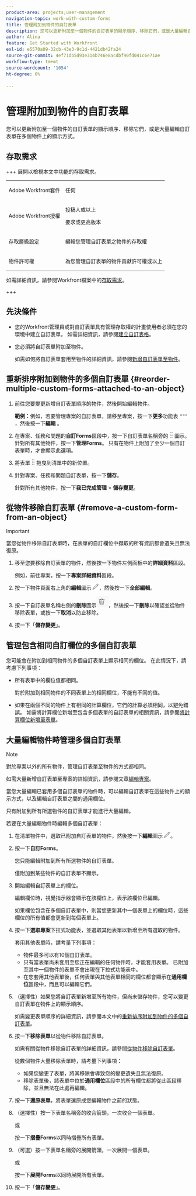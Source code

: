 ```yaml
---
product-area: projects;user-management
navigation-topic: work-with-custom-forms
title: 管理附加到物件的自訂表單
description: 您可以更新附加至一個物件的自訂表單的顯示順序、移除它們，或是大量編輯自訂表單在多個物件上的顯示方式。
author: Alina
feature: Get Started with Workfront
exl-id: e5570a09-32cb-43e3-9c1d-4421db42fa24
source-git-commit: 4ef71db5d93e314b746e8acdbf90fd041c6e71ae
workflow-type: tm+mt
source-wordcount: '1054'
ht-degree: 0%

---
```


# 管理附加到物件的自訂表單

<!--<span class="preview">The highlighted information on this page refers to functionality not yet generally available. It is available for all customers in the Preview environment and for a select group of customers in the Production environment.</span>-->

您可以更新附加至一個物件的自訂表單的顯示順序、移除它們，或是大量編輯自訂表單在多個物件上的顯示方式。

## 存取需求

+++ 展開以檢視本文中功能的存取需求。

<table style="table-layout:auto"> 
 <col> 
 <col> 
 <tbody> 
  <tr> 
   <td role="rowheader">Adobe Workfront套件</td> 
   <td> <p>任何 </p> </td> 
  </tr> 
  <tr> 
   <td role="rowheader">Adobe Workfront授權</td> 
   <td><p>投稿人或以上</p> 
   <p>要求或更高版本</p> </td> 
  </tr> 
  <tr> 
   <td role="rowheader">存取層級設定</td> 
   <td> <p>編輯您管理自訂表單之物件的存取權</p> </td> 
  </tr> 
  <tr> 
   <td role="rowheader">物件許可權</td> 
   <td> <p>為您管理自訂表單的物件貢獻許可權或以上</p>  </td> 
  </tr> 
 </tbody> 
</table>

如需詳細資訊，請參閱Workfront檔案中的[存取需求](/help/quicksilver/administration-and-setup/add-users/access-levels-and-object-permissions/access-level-requirements-in-documentation.md)。

+++

<!--Old:
<table style="table-layout:auto"> 
 <col> 
 <col> 
 <tbody> 
  <tr> 
   <td role="rowheader">Adobe Workfront plan</td> 
   <td> <p>Any </p> </td> 
  </tr> 
  <tr> 
   <td role="rowheader">Adobe Workfront license</td> 
   <td> <p>Request or higher</p> </td> 
  </tr> 
  <tr> 
   <td role="rowheader">Access level configurations</td> 
   <td> <p>Edit access to the objects for which you manage custom forms</p> </td> 
  </tr> 
  <tr> 
   <td role="rowheader">Object permissions</td> 
   <td> <p>Contribute permissions or higher to the objects for which you manage custom forms</p>  </td> 
  </tr> 
 </tbody> 
</table>-->

## 先決條件

* 您的Workfront管理員或對自訂表單具有管理存取權的計畫使用者必須在您的環境中建立自訂表單。 如需詳細資訊，請參閱[建立自訂表格](/help/quicksilver/administration-and-setup/customize-workfront/create-manage-custom-forms/form-designer/design-a-form/design-a-form.md)。
* 您必須將自訂表單附加至物件。

  如需如何將自訂表單套用至物件的詳細資訊，請參閱[新增自訂表單至物件](../../workfront-basics/work-with-custom-forms/add-a-custom-form-to-an-object.md)。

## 重新排序附加到物件的多個自訂表單 {#reorder-multiple-custom-forms-attached-to-an-object}

1. 前往您要變更新增自訂表單順序的物件，然後開始編輯物件。

   **範例：**&#x200B;例如，若要管理專案的自訂表單，請移至專案，按一下&#x200B;**更多**&#x200B;功能表![](assets/more-icon.png)，然後按一下&#x200B;**編輯** 。

1. 在專案、任務和問題的&#x200B;**自訂Forms**&#x200B;區段中，按一下自訂表單名稱旁的![](assets/move-icon---dots.png)圖示。 針對所有其他物件，按一下&#x200B;**管理Forms**。 只有在物件上附加了至少一個自訂表單時，才會顯示此選項。
1. 將表單![](assets/move-icon---dots.png)拖曳到清單中的新位置。
1. 針對專案、任務和問題自訂表單，按一下&#x200B;**儲存**。

   針對所有其他物件，按一下&#x200B;**我已完成管理** > **儲存變更**。

## 從物件移除自訂表單 {#remove-a-custom-form-from-an-object}

>[!IMPORTANT]
>
>當您從物件移除自訂表單時，在表單的自訂欄位中擷取的所有資訊都會遺失且無法復原。

1. 移至您要移除自訂表單的物件，然後按一下物件左側面板中的&#x200B;**詳細資料**&#x200B;區段。

   例如，前往專案，按一下&#x200B;**專案詳細資料**&#x200B;區段。

1. 按一下物件頁面右上角的&#x200B;**編輯**&#x200B;圖示![編輯圖示](assets/edit-icon.png)，然後按一下&#x200B;**全部編輯**。
1. 按一下自訂表單名稱右側的&#x200B;**刪除**&#x200B;圖示![](assets/delete-icon.png)，然後按一下&#x200B;**刪除**&#x200B;以確認並從物件移除表單，或按一下&#x200B;**取消**&#x200B;以防止移除。
1. 按一下「**儲存變更**」。

## 管理包含相同自訂欄位的多個自訂表單

您可能會在附加到相同物件的多個自訂表單上顯示相同的欄位。 在此情況下，請考慮下列事項：

* 所有表單中的欄位值都相同。

  對於附加到相同物件的不同表單上的相同欄位，不能有不同的值。

* 如果在兩個不同的物件上有相同的計算欄位，它們的計算必須相同，以避免錯誤。 如需將計算欄位新增至包含多個表單的自訂表單的相關資訊，請參閱[將計算欄位新增至表單](/help/quicksilver/administration-and-setup/customize-workfront/create-manage-custom-forms/form-designer/design-a-form/add-a-calculated-field.md)。

## 大量編輯物件時管理多個自訂表單

<!--
drafted for bulk-editing projects. When it releases to Prod for projects, take "in the preview environment" and the yellow tags out. Add additional objects here in the same way when they become available:-->

>[!NOTE]
>
>對於專案以外的所有物件，管理自訂表單至物件的方式都相同。
>
>如需大量新增自訂表單至專案的詳細資訊，請參閱文章[編輯專案](../../manage-work/projects/manage-projects/edit-projects.md)。

當您大量編輯已套用多個自訂表單的物件時，可以編輯自訂表單在這些物件上的顯示方式，以及編輯自訂表單之間的通用欄位。

只有附加到所有所選物件的自訂表單才能進行大量編輯。

若要在大量編輯物件時編輯多個自訂表單：

1. 在清單物件中，選取已附加自訂表單的物件，然後按一下&#x200B;**編輯**&#x200B;圖示![](assets/edit-icon.png)。
1. 按一下&#x200B;**自訂Forms**。

   您只能編輯附加到所有所選物件的自訂表單。

   僅附加到某些物件的自訂表單不顯示。

1. 開始編輯自訂表單上的欄位。

   編輯欄位時，視覺指示器會顯示在該欄位上，表示該欄位已編輯。

   如果欄位包含在多個自訂表單中，則當您更新其中一個表單上的欄位時，這些欄位的所有值都會更新到每個表單上。

1. 按一下&#x200B;**選取專案**&#x200B;下拉式功能表，並選取其他表單以新增至所有選取的物件。

   套用其他表單時，請考量下列事項：

   * 物件最多可以有10個自訂表單。
   * 只有當表單尚未套用至您正在編輯的任何物件時，才能套用表單。 已附加至其中一個物件的表單不會出現在下拉式功能表中。
   * 在您套用其他表單後，任何表單與其他表單相同的欄位都會顯示在&#x200B;**通用欄位**&#x200B;區段中，而且可以編輯它們。

1. （選擇性）如果您將自訂表單新增至所有物件，但尚未儲存物件，您可以變更自訂表單在物件上的顯示順序。

   如需變更表單順序的詳細資訊，請參閱本文中的[重新排序附加到物件的多個自訂表單](#reorder-multiple-custom-forms-attached-to-an-object)。

1. 按一下&#x200B;**移除表單**&#x200B;以從物件移除自訂表單。

   如需有關從物件移除自訂表單的詳細資訊，請參閱[從物件移除自訂表單](#remove-a-custom-form-from-an-object)。

   從數個物件大量移除表單時，請考量下列事項：

   * 如果您變更了表單，將其移除會導致您的變更遺失且無法復原。
   * 移除表單後，該表單中位於&#x200B;**通用欄位**&#x200B;區段中的所有欄位都將從此區段移除，並且無法在此處再編輯。

1. 按一下&#x200B;**還原表單**，將表單還原成您編輯物件之前的狀態。
1. （選擇性）按一下表單名稱旁的收合箭頭，一次收合一個表單。

   或

   按一下&#x200B;**摺疊Forms**&#x200B;以同時摺疊所有表單。

1. （可選）按一下表單名稱旁的展開箭頭，一次展開一個表單。

   或

   按一下&#x200B;**展開Forms**&#x200B;以同時展開所有表單。 

1. 按一下「**儲存變更**」。
